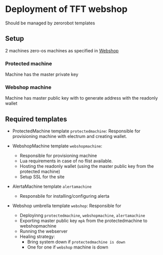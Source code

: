 # Deployment of TFT webshop

Should be managed by zerorobot templates

## Setup
2 machines zero-os machines as specified in [Webshop](webshop.md) 

### Protected machine
Machine has the master private key 

### Webshop machine
Machine has master public key with to generate address with the readonly wallet

## Required templates
- ProtectedMachine template `protectedmachine`: 
    Responsible for provisioning machine with electrum and creating wallet.
- WebshopMachine template `webshopmachine`:
    - Responsible for provisioning machine
    - Lua requirements in case of no flist available.
    - Hosting the readonly wallet (using the master public key from the protected machine)
    - Setup SSL for the site
- AlertaMachine template `alertamachine`
    - Responsbile for installing/configuring alerta 

- Webshop umbrella template `webshop`:
    Responsible for
    - Deployinng `protectedmachine`, `webshopmachine`, `alertamachine`
    - Exporting master public key `mpk` from the protectedmachine to webshopmachine
    - Running the webserver
    - Healing strategy:
        - Bring system down if `protectedmachine is down`
        - One for one if `webshop` machine is down
